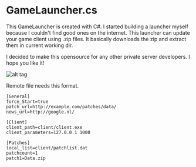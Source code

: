 # GameLauncher.cs

This GameLauncher is created with C#.
I started building a launcher myself because I couldn't find good ones on the internet.
This launcher can update your game client using .zip files. It basically downloads the zip and extract them in current working dir.

I decided to make this opensource for any other private server developers. I hope you like it!

![alt tag](http://puu.sh/qkWBe/1fb38b9c82.png)

Remote file needs this format.
```
[General]
force_Start=true
patch_url=http://example.com/patches/data/
news_url=http://google.nl/

[Client]
client_path=client/client.exe
client_parameters=127.0.0.1 1000

[Patches]
local_list=client/patchlist.dat
patchcount=1
patch1=Data.zip
```
